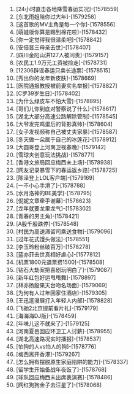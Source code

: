 
1. [24小时直击各地降雪春运实况]-[1578559]
1. [东北雨姐陪你过大年]-[1579258]
1. [这首歌的MV主角是每一个你]-[1578556]
1. [萌娃版你算是踢到棉花啦]-[1578432]
1. [你一定觉得我很温柔吧]-[1578842]
1. [安倍晋三母亲去世]-[1578407]
1. [四川金阳山洪127人被问责]-[1579157]
1. [农民工1.9万元工资被捡走]-[1578731]
1. [12306辟谣春运只卖长途票]-[1578515]
1. [秀出你的龙年新皮肤]-[1578669]
1. [医院通报教授被前妻实名举报]-[1578827]
1. [C罗39岁生日]-[1578402]
1. [为什么绿皮车不怕大雪]-[1578895]
1. [哥们儿你到底对警察说了什么]-[1578617]
1. [湖北大部分高速公路解除管制]-[1578545]
1. [大爷发完鸡蛋后的背影真帅]-[1578604]
1. [女子发视频称自己被丈夫家暴]-[1578587]
1. [冬天做一朵属于自己的冰莲花]-[1578912]
1. [大圆哥登上河南卫视春晚]-[1579142]
1. [雪球夹创意玩法挑战]-[1578771]
1. [香港文旅局回应梅西未上场]-[1578938]
1. [网友记录暴雪下的春运返乡路]-[1578725]
1. [陈泽登上LOL客户端]-[1579169]
1. [一不小心手滑了]-[1578788]
1. [水月洛神的BE美学]-[1578795]
1. [倪妮文章牵手谢幕]-[1578623]
1. [龙年就要龙里龙气]-[1578302]
1. [青春的男主角]-[1578421]
1. [A股千股跌停]-[1578548]
1. [村民为高速滞留司乘送食物]-[1579096]
1. [过年花式馒头做法]-[1578551]
1. [李玉玲粉丝破百万]-[1578278]
1. [蓝亦菲去世真相好虐心]-[1577812]
1. [机票1800元退票费1500]-[1578508]
1. [钻石大劫案把喜剧玩明白了]-[1579087]
1. [新年红包好运甩甩舞]-[1578897]
1. [林亦扬殷果天台吻名场面]-[1579069]
1. [为何有人过年回家住酒店]-[1579305]
1. [王迅逛漫展打入年轻人内部]-[1578828]
1. [飞驰2北京提前看片礼]-[1579179]
1. [海海海DJ版]-[1578459]
1. [年味儿这不就来了]-[1579125]
1. [河南夏邑回应环卫工人讨薪]-[1578955]
1. [湖北高速路况实时播报]-[1578537]
1. [怕狗的人vs怕人的狗]-[1578776]
1. [梅西离开香港]-[1579267]
1. [怎么拥有摆脱原生家庭陷阱的能力]-[1578337]
1. [留学生开始备战年夜饭了]-[1578768]
1. [球队回应梅西未出席表演赛]-[1578486]
1. [网红狗狗金子去汪星了]-[1578068]